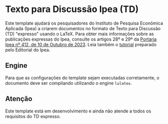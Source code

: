 # Texto para Discussão Ipea (TD)

Este template ajudará os pesquisadores do Instituto de Pesquisa Econômica Aplicada (Ipea) a criarem documentos no formato de Texto para Discussão (TD) "expresso" usando o LaTeX. Para obter mais informações sobre as publicações expressas do Ipea, consulte os artigos 28º e 29º da [Portaria Ipea nº 412, de 10 de Outubro de 2023](https://github.com/ipeadata-lab/td/blob/0bcf11a9d33d9f98337655233c509ba1298445db/editorial/portaria_412.pdf). Leia também o  [tutorial](https://github.com/ipeadata-lab/td/blob/main/editorial/tutorial_td_exp.pdf) preparado pelo Editorial do Ipea.

## Engine
Para que as configurações do template sejam executadas corretamente, o documento deve ser compilando utilizando o engine `lulatex`.

## Atenção

Este template está em desenvolvimento e ainda não atende a todos os requisitos do TD expresso.

